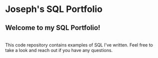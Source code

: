 # Joseph's SQL Portfolio

## Welcome to my SQL Portfolio! <br />
<br />
This code repository contains examples of SQL I've written. Feel free to take a look and reach out if you have any questions.
